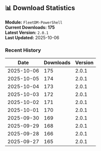 ## 📊 Download Statistics

**Module:** `FleetDM-PowerShell`  
**Current Downloads:** **175**  
**Latest Version:** `2.0.1`  
**Last Updated:** 2025-10-06

### Recent History

| Date | Downloads | Version |
|------|-----------|---------|
| 2025-10-06 | 175 | 2.0.1 |
| 2025-10-05 | 174 | 2.0.1 |
| 2025-10-04 | 173 | 2.0.1 |
| 2025-10-03 | 172 | 2.0.1 |
| 2025-10-02 | 171 | 2.0.1 |
| 2025-10-01 | 170 | 2.0.1 |
| 2025-09-30 | 169 | 2.0.1 |
| 2025-09-29 | 168 | 2.0.1 |
| 2025-09-28 | 166 | 2.0.1 |
| 2025-09-27 | 165 | 2.0.1 |
